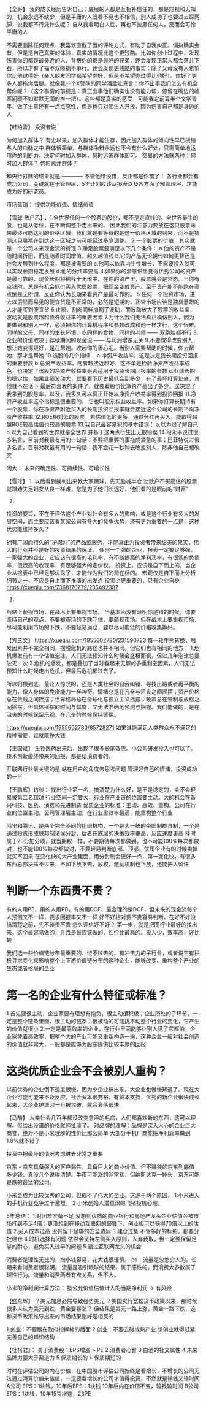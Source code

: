 【全哥】
我的成长经历告诉自己：底层的人都是互相补信任的，都是短视和无知的，机会永远不缺少，但是平庸的人既看不见也不相信，别人成功了也要过去踩两脚，说我都不行凭什么呢？ 自从我看明白人性，再也不拉黑任何人，反而会可怜平庸的人

不需要删除任何观点，我喜欢直截了当的评论方式，有助于自我纠正。偏执确实会有，但是是自己真实的体验，真实的情况比这个更残酷。比如你创业过程中，发现伤害你的都是最亲近的人，背叛你的都是最好的兄弟，还会发现正常人都会落井下石，所以才有了福不双降祸不单行。还会发现更残酷的事实：除了父母没有人希望你比他过得好（亲人朋友同学都希望你好，但是不希望你过得比他好）。你好了更多人都拖你后腿。就像我一个X警队的同学酒后吐真言：你不出事我们怎么有机会帮你呢？（这个事情的前提是：真正出事他们确实也没有能力帮，停留在嘴边的嘘寒问暖不如默默无闻的推一把）。这些都是真实的感受，可能我之前算半个文学青年，做了生意还有一点点感性，但是也只对陌生人开放，因为伤害自己都是身边的人


【韩柏青】
投资者说

为何加入群体？
有史以来，加入群体才能生存，因此加入群体的倾向性早已根植与人的血脉之中
群体很简单，与群体争辩永远也不会有什么好处，只需简单地运用你的判断力，决定何时加入群体，何时远离群体即可。
交易的方法就两种：何时加入群体？ 何时离开群体？

和央行打赌的结果就是 ———— 不管他错没错，反正都是你错了！
各行业都会有成功公司，关键就在于管理层，5年计划应该从报表以及各方面了解管理层，才能成为好的研究员。


市场营销：
提供功能价值、情绪价值





【雪球 散户乙】：
1.全世界任何一个股票的股价，都不是走直线的。全世界最牛的股，也是从低位，在不断调整中走出来的。
因此我们的注意力要放在这只股票未来最终可能达到的价格区域，我们就是要等待的是这一价格区域的到来，而不是猜测这只股票在到达这一区域之前可能经过多少调整。
2.一个股票的价值，其实就是一个公司未来现金流的折现
3.赚足股票要满足以下几个条件：
a.他的资产不是随时间折旧，而是随着时间增值，越久越值钱
b.它的产品无论朝代如何更替还是社会发展到什么程度，都是被需要的
c.他可以依靠内生性增长，不需要投入就可以实现长期稳定发展
d.他的分红率要高
4.如果你的潜意识里觉得优秀公司的资产是最可靠的，现金长期将稀释于无形中。在你的资产里，股票就会是常态。当你有点钱时，总是有机会低价买入优质股票，把现金变成资产。至于资产能不能跑在高点倒是无所谓，反正你认为长期来看资产是最可靠的。
5.任何一个投资市场，进去以后显而易见的便宜货是不正常的，必然是短期的，正常市场应该是独具慧眼的人才能买到便宜货
6.止损、割肉同样加剧了波动，而波动放大了股票的收益率，波动就是股票超越债券收益率的重要因素
7.为什么我们无法真正模仿别人，因为要做到和别人一样，必须把你的计算机程序和参数改成和他一样才行，这个很难。同样的父母、同样的生长环境、吃同样的食物、同样的老师 —— 双胞胎都不行
8.企业的价值取决于存续期间的现金流 —— 与利润增速无关
9.不要觉得改变别人，想让她变得更好，是在帮她。收起你的善心吧。当别人需要帮助的时候，你去帮她，那才是帮她
10.选股的几个指标：
a.净资产收益率，这是决定我长期投资回报的重要参数
b.总资产收益率。两者越接近越好。这不单是检验净资产收益率成色，也决定了该股的净资产收益率是否适用于投资长期回报率的参数
c.业绩长期的稳定性，如果业绩波动大，就要看下历史最低会到多少，有了最坏打算垫底，其他就不在话下
最后符合我的条件了，就要看股价比净资产高出了多少。这决定了我拿到的股息率，以及，我多久可以真正开始以净资产收益率得到投资回报
11.净资产收益率这个指标是很重要的， 它也叫股东权益收益率。如果你打算长期持有一个股票，你在净资产附近买入的长期投资回报率就会接近这个公司的长期平均净资产收益率
12.ROE相对低的股票，若估值低的更多，通过分红再买入，能取得超越ROE较高估值也较高的股票
13.我自己最容易犯的基本错误：
a.以为很了解自己
b.以为自己看到的世界就是全世界
并基于这两点衍生出无数错误
14.段永平说过很多名言，目前对我最有用的一句话：不要把重要的事拖成紧急的事；巴菲特说过很多名言，目前对我最有用的一句话：我不会花一秒钟去改变别人，除非他自己想改变




闲大：
未来的确定性、可持续性、可增长性


【雪球】
1.
以后看到裁判出来教大家踢球，先无脑减半仓
劝散户不买高估的股票就跟劝失足妇女从良一样难，您是为了他们长远好，他们看的是眼前的“财富”

2.
投资的要旨，不在于评估这个产业对社会有多大的影响，或是这个行业有多大的发展空间，而主要应该看某家公司有多大的竞争优势，还有更为重要的一点是，这种优势能维持多久？

拥有广阔而持久的“护城河”的产品或服务，才能真正为投资者带来甜美的果实，伟大的行业并不是好的投资结果的保证。
任何一个强的企业，报表一定要足够强。一家强大的企业，它应该有很高的毛利率，有不断提高的净利润率，有很低的负债率，很很高的收现率，有足够强大的定价权。
投资上，应该是自下而上的，当企业从报表中已经足够优秀了，才能作为我们的潜在标的。
宏观仅是自下而上分析细节之一，不应是自上而下推演的出发点
投资上更重要的，只有企业自身
https://xueqiu.com/7368170779/235492387

3.
战略上藐视市场，在战术上要重视市场。
当基本面没有证明你是错的时候，你要坚持自己的观点，不要被市场的下跌吓住，要藐视市场。但在战术上要重视市场，尽可能利用市场的下跌，不要轻易满仓，要以尽可能低的价格收集筹码。

【方三文】
https://xueqiu.com/1955602780/231590723
每一轮牛熊转换，触发因素并不完全相同，摆脱危机的路径也并不相同。但它们也有相同的地方：
1.危机爆发前有一个估值泡沫，人们无法预知什么时候会盛极而衰，但过几年泡沫总要破灭一次
2.危机的爆发，都是叠加了当时看起来无解的多重利空因素，人们无法预知什么时候走出危机，但最后危机都过去了。

所以归根到底，最让人惊叹的，还是人类社会的自我纠错、寻找出路或者再平衡的能力，像人身体的免疫能力一样神奇。情绪总是在亢奋与沮丧之间摇摆；资产价格总在贵贱之间摇摆；世界格局总在全球化与孤立主义摇摆；政策总在管制与放松之间摇摆。但具体摇摆的时间与幅度，又无法准确地预测与把握。我们能做的，是在沮丧的时候保留乐观，在亢奋的时候保持警惕。


https://xueqiu.com/1955602780/85728271
如果谁能满足人类群众永不满足的精神需要，谁就能挣大钱



【王国斌】
生物医药出来后，出现了很多长尾效应。小公司研发投入也可以了。
技术创新最终带来的回报，都是给消费者的。

互联网行业最关键的是 站在用户的角度去思考问题
管理好自己的情绪，投资成功的一半




【王鹏辉】访谈：
找出行业第一名，搞清楚为什么好，是不是稳定的，会不会轻易被第二名超越
行业空间一定要大，行业在产业链的位置要主动。大的机会在新兴科技、医药、消费和先进制造
优质企业的标准：主动、高效、重构。公司在行业的位置主动，公司管理层主动，在行业里效率最高，能重构整个行业

阿里和腾讯，是两个完全不同的组织机构，一个是大一统的帝国制郡县制，一个是通过投资形成联邦制诸侯分封，后者在底层的决策效率更高，反应速度更高
择时属于20分加分项，就当期权一样，不要期待每次都做到，也不可能100%每次都做对，也不能100%每次都做对，不要轻易判断底部、顶部，优质企业有的时候卖掉就买不回来
在变化快的大产业里面，用分封制会更好一点，第一变化快，有很多东西总部决策不过来，不如下放下去，放权，激励机制也下放，还能把人留住

# 判断一个东西贵不贵？
有的人用PE，用的人用PB，有的用DCF，最合理的是DCF，但未来的现金流每个人预测又不一样，要求回报率又不一样
好不好相对贵不贵容易判断，在好不好没搞清楚之前，先不谈贵不贵
怎么评估好不好？ 第一步，就是把同行业最好的找出来，这个最容易做的，并且是最应该做的，性价比最高的。投入少，效率高，好比较

我们选一些价值链分布最重要的、绕不过去的、有冲击力的子行业，或者说它有积极寻求变化来影响整个上下游价值链分布的这种企业，能够改变、重构整个产业的生态或者格局的企业

# 第一名的企业有什么特征或标准？
1.首先要很主动，企业家要有理想有抱负，很主动很积极；企业所处的子环节，一定是整个链条里面，很主动的链条；很被动的可能挑不动整个行业的变化，它产生的价值就很小
2.一定是最高效率的企业，在行业里面能够让别人见了它都怕。企业家凭着高效率，把整个大的产业可能又重新构造一遍，这种企业一般对社会创造的价值就非常大，一般都是能够为股东提供比较丰厚的回报

# 这类优质企业会不会被别人重构？
以前优秀的企业倒下速度很慢，因为小企业搞出来，大企业也慢慢知道了。现在大企业可能可能来不及反应，社会资本很充裕，有资本支持，优秀的新企业很快成长起来，大企业护城河一旦被攻破，就会衰落很快






【马喆】
人类社会几百年都没改变意淫的毛病，人们都喜欢新的东西，这可以理解。但给出没谱的价格就纯扯淡了。
对品牌的理解：品牌是深入人心的企业巨大商誉，绝对不是小米理解的性价比那么简单
大部分手机厂商能把净利润率做到1.8%就不错了

投资中把最坏的情况考虑进去非常之重要

京东 - 京东具备强大的客户黏性，具备巨大的商业价值。但不赚钱的京东到底值多少钱，真没几个说得清楚。牛市可能涨的非常猛，但纳斯达克一掉头，京东可能是跌的最猛的公司。


小米会成为比较优秀的公司，但成不了伟大的企业。这源于两个原因，
1:小米进入的手机行业竞争过于激烈。
2:小米创始人潜意识的飞猪投机心理。

5年总结：
1.对困难准备不足
    没想到优质的商业银行和房地产龙头企业估值会被市场打到不足4倍；更没想到在移动互联网的鼓舞下，创业板可以获得70倍以上的估值
2.买入成本过高
    没有留下足够的安全边际
3.建仓过急
    不管多好的标的，都要分批建仓
4.时机选择有问题
    依然会坚持左侧买入原则，人弃我取，但一定要保留足够的耐心，避免买入过早的问题
5.错过互联网龙头的机会

消费者是理性无比的，掏小钱容易，花大钱很谨慎。 
ps：流量是忽悠穷人的。长期来看消费者很聪明。
    流量是吸引眼球的结果，属于感性的，而消费大多数属于理性行为。流量和消费两者有点关系，但不大。


小米的净利润计算方法：
按公允价值估值计入的当期净利润 -> 有风险





【盛东辉】
？美元加息必然导致强势美元
？美国实行宽松货币政策以来，那时候很多人认为美元到跌，黄金要暴涨？ 但结果是美元一路上涨，黄金一路下跌，这和货币政策推导出来的市场结果刚好是相反的 

1.创业：不要跟在政府指挥棒的后面
2.创业：不要去碰成熟产业
想创业就得赶紧完善自己的知识结构



【杜柯君】：
关于消费股
1.EPS增涨 > PE
2.消费者心智
3.白酒的社交属性
4.未来品牌力要大于渠道力
5.保质期长的 > 保质期短的


时时在评估公司的内在价值，在中国股市评估公司始终是看增长，不增长的公司无法通过清算价值来估值，一定要看增长的公司才值得投资，不然就是输钱又输时间
A公司 EPS：1块钱，10年后EPS：1块钱 10年后内在价值不变，输钱输时间
B公司 EPS：1块钱，10年15%增速，23PE